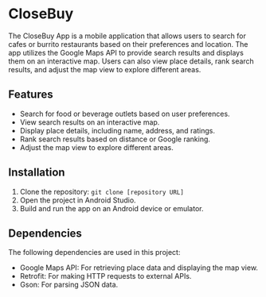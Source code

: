 # CloseBuy

The CloseBuy App is a mobile application that allows users to search for cafes or burrito restaurants based on their preferences and location. The app utilizes the Google Maps API to provide search results and displays them on an interactive map. Users can also view place details, rank search results, and adjust the map view to explore different areas.

## Features

- Search for food or beverage outlets based on user preferences.
- View search results on an interactive map.
- Display place details, including name, address, and ratings.
- Rank search results based on distance or Google ranking.
- Adjust the map view to explore different areas.

## Installation

1. Clone the repository: `git clone [repository URL]`
2. Open the project in Android Studio.
3. Build and run the app on an Android device or emulator.

## Dependencies

The following dependencies are used in this project:

- Google Maps API: For retrieving place data and displaying the map view.
- Retrofit: For making HTTP requests to external APIs.
- Gson: For parsing JSON data.


